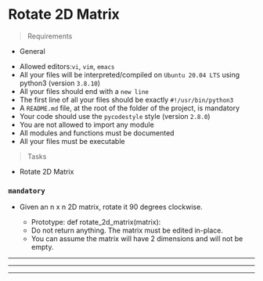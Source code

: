 # Rotate 2D Matrix

> Requirements

* General

- Allowed editors:`vi`, `vim`, `emacs`
- All your files will be interpreted/compiled on `Ubuntu 20.04 LTS` using python3 (version `3.8.10`)
- All your files should end with a `new line`
- The first line of all your files should be exactly `#!/usr/bin/python3`
- A `README.md` file, at the root of the folder of the project, is mandatory
- Your code should use the `pycodestyle` style (version `2.8.0`)
- You are not allowed to import any module
- All modules and functions must be documented
- All your files must be executable

> Tasks

* Rotate 2D Matrix

### ```mandatory```

- Given an n x n 2D matrix, rotate it 90 degrees clockwise.

    - Prototype: def rotate_2d_matrix(matrix):
    - Do not return anything. The matrix must be edited in-place.
    - You can assume the matrix will have 2 dimensions and will not be empty.

--------------------------------------------------------------------------------
--------------------------------------------------------------------------------
--------------------------------------------------------------------------------
